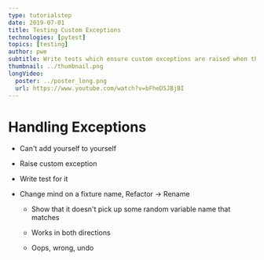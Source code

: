 ```yaml
---
type: tutorialstep
date: 2019-07-01
title: Testing Custom Exceptions
technologies: [pytest]
topics: [testing]
author: pwe
subtitle: Write tests which ensure custom exceptions are raised when they should be raised.
thumbnail: ../thumbnail.png
longVideo:
  poster: ../poster_long.png
  url: https://www.youtube.com/watch?v=bFheD5JBjBI
---
```


# Handling Exceptions

- Can't add yourself to yourself

- Raise custom exception

- Write test for it

- Change mind on a fixture name, Refactor -> Rename

    - Show that it doesn't pick up some random variable name that matches

    - Works in both directions

    - Oops, wrong, undo